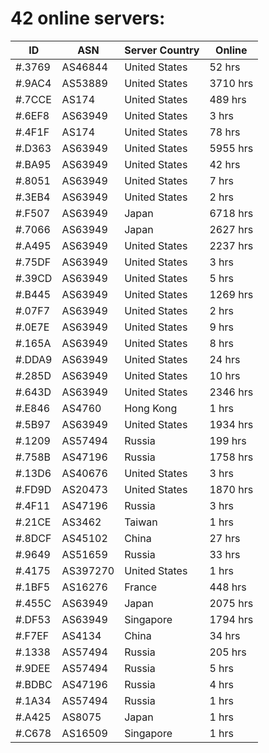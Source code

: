 # 42 online servers:

| ID | ASN | Server Country | Online |
| ------ | ------ | ------ | ------ |
| #.3769 | AS46844 | United States | 52 hrs |
| #.9AC4 | AS53889 | United States | 3710 hrs |
| #.7CCE | AS174 | United States | 489 hrs |
| #.6EF8 | AS63949 | United States | 3 hrs |
| #.4F1F | AS174 | United States | 78 hrs |
| #.D363 | AS63949 | United States | 5955 hrs |
| #.BA95 | AS63949 | United States | 42 hrs |
| #.8051 | AS63949 | United States | 7 hrs |
| #.3EB4 | AS63949 | United States | 2 hrs |
| #.F507 | AS63949 | Japan | 6718 hrs |
| #.7066 | AS63949 | Japan | 2627 hrs |
| #.A495 | AS63949 | United States | 2237 hrs |
| #.75DF | AS63949 | United States | 3 hrs |
| #.39CD | AS63949 | United States | 5 hrs |
| #.B445 | AS63949 | United States | 1269 hrs |
| #.07F7 | AS63949 | United States | 2 hrs |
| #.0E7E | AS63949 | United States | 9 hrs |
| #.165A | AS63949 | United States | 8 hrs |
| #.DDA9 | AS63949 | United States | 24 hrs |
| #.285D | AS63949 | United States | 10 hrs |
| #.643D | AS63949 | United States | 2346 hrs |
| #.E846 | AS4760 | Hong Kong | 1 hrs |
| #.5B97 | AS63949 | United States | 1934 hrs |
| #.1209 | AS57494 | Russia | 199 hrs |
| #.758B | AS47196 | Russia | 1758 hrs |
| #.13D6 | AS40676 | United States | 3 hrs |
| #.FD9D | AS20473 | United States | 1870 hrs |
| #.4F11 | AS47196 | Russia | 3 hrs |
| #.21CE | AS3462 | Taiwan | 1 hrs |
| #.8DCF | AS45102 | China | 27 hrs |
| #.9649 | AS51659 | Russia | 33 hrs |
| #.4175 | AS397270 | United States | 1 hrs |
| #.1BF5 | AS16276 | France | 448 hrs |
| #.455C | AS63949 | Japan | 2075 hrs |
| #.DF53 | AS63949 | Singapore | 1794 hrs |
| #.F7EF | AS4134 | China | 34 hrs |
| #.1338 | AS57494 | Russia | 205 hrs |
| #.9DEE | AS57494 | Russia | 5 hrs |
| #.BDBC | AS47196 | Russia | 4 hrs |
| #.1A34 | AS57494 | Russia | 1 hrs |
| #.A425 | AS8075 | Japan | 1 hrs |
| #.C678 | AS16509 | Singapore | 1 hrs |

